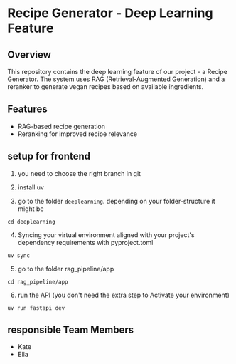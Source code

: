 # Recipe Generator - Deep Learning Feature

## Overview
This repository contains the deep learning feature of our project - a Recipe Generator. The system uses RAG (Retrieval-Augmented Generation) and a reranker to generate vegan recipes based on available ingredients.

## Features
- RAG-based recipe generation
- Reranking for improved recipe relevance

## setup for frontend
1. you need to choose the right branch in git
2. install uv

3. go to the folder `deeplearning`. depending on your folder-structure it might be
```
cd deeplearning
``` 

4. Syncing your virtual environment aligned with your project's dependency requirements with pyproject.toml
``` 
uv sync
``` 


5. go to the folder rag_pipeline/app
```
cd rag_pipeline/app
``` 

6. run the API (you don't need the extra step to Activate your environment)
``` 
uv run fastapi dev
```

## responsible Team Members
- Kate
- Ella